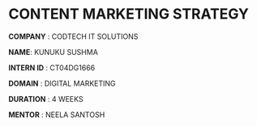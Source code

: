 # CONTENT MARKETING STRATEGY 

**COMPANY** : CODTECH IT SOLUTIONS 

**NAME**: KUNUKU SUSHMA 

**INTERN ID** : CT04DG1666

**DOMAIN** : DIGITAL MARKETING 

**DURATION** : 4 WEEKS

**MENTOR** : NEELA SANTOSH 
